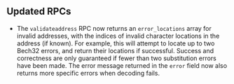 Updated RPCs
------------

- The `validateaddress` RPC now returns an `error_locations` array for invalid
addresses, with the indices of invalid character locations in the address (if
known). For example, this will attempt to locate up to two Bech32 errors, and
return their locations if successful. Success and correctness are only guaranteed
if fewer than two substitution errors have been made.
The error message returned in the `error` field now also returns more specific
errors when decoding fails.
